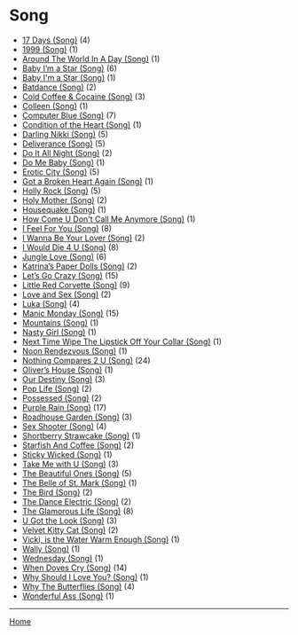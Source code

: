 # Song

  * [17 Days (Song)](./song/17-days/) (4)
  * [1999 (Song)](./song/1999/) (1)
  * [Around The World In A Day (Song)](./song/around-the-world-in-a-day/) (1)
  * [Baby I’m a Star (Song)](./song/baby-i-m-a-star/) (6)
  * [Baby I'm a Star (Song)](./song/baby-i-m-a-star/) (1)
  * [Batdance (Song)](./song/batdance/) (2)
  * [Cold Coffee & Cocaine (Song)](./song/cold-coffee-cocaine/) (3)
  * [Colleen (Song)](./song/colleen/) (1)
  * [Computer Blue (Song)](./song/computer-blue/) (7)
  * [Condition of the Heart (Song)](./song/condition-of-the-heart/) (1)
  * [Darling Nikki (Song)](./song/darling-nikki/) (5)
  * [Deliverance (Song)](./song/deliverance/) (5)
  * [Do It All Night (Song)](./song/do-it-all-night/) (2)
  * [Do Me Baby (Song)](./song/do-me-baby/) (1)
  * [Erotic City (Song)](./song/erotic-city/) (5)
  * [Got a Broken Heart Again (Song)](./song/got-a-broken-heart-again/) (1)
  * [Holly Rock (Song)](./song/holly-rock/) (5)
  * [Holy Mother (Song)](./song/holy-mother/) (2)
  * [Housequake (Song)](./song/housequake/) (1)
  * [How Come U Don't Call Me Anymore (Song)](./song/how-come-u-don-t-call-me-anymore/) (1)
  * [I Feel For You (Song)](./song/i-feel-for-you/) (8)
  * [I Wanna Be Your Lover (Song)](./song/i-wanna-be-your-lover/) (2)
  * [I Would Die 4 U (Song)](./song/i-would-die-4-u/) (8)
  * [Jungle Love (Song)](./song/jungle-love/) (6)
  * [Katrina’s Paper Dolls (Song)](./song/katrina-s-paper-dolls/) (2)
  * [Let’s Go Crazy (Song)](./song/let-s-go-crazy/) (15)
  * [Little Red Corvette (Song)](./song/little-red-corvette/) (9)
  * [Love and Sex (Song)](./song/love-and-sex/) (2)
  * [Luka (Song)](./song/luka/) (4)
  * [Manic Monday (Song)](./song/manic-monday/) (15)
  * [Mountains (Song)](./song/mountains/) (1)
  * [Nasty Girl (Song)](./song/nasty-girl/) (1)
  * [Next Time Wipe The Lipstick Off Your Collar (Song)](./song/next-time-wipe-the-lipstick-off-your-collar/) (1)
  * [Noon Rendezvous (Song)](./song/noon-rendezvous/) (1)
  * [Nothing Compares 2 U (Song)](./song/nothing-compares-2-u/) (24)
  * [Oliver’s House (Song)](./song/oliver-s-house/) (1)
  * [Our Destiny (Song)](./song/our-destiny/) (3)
  * [Pop Life (Song)](./song/pop-life/) (2)
  * [Possessed (Song)](./song/possessed/) (2)
  * [Purple Rain (Song)](./song/purple-rain/) (17)
  * [Roadhouse Garden (Song)](./song/roadhouse-garden/) (3)
  * [Sex Shooter (Song)](./song/sex-shooter/) (4)
  * [Shortberry Strawcake (Song)](./song/shortberry-strawcake/) (1)
  * [Starfish And Coffee (Song)](./song/starfish-and-coffee/) (2)
  * [Sticky Wicked (Song)](./song/sticky-wicked/) (1)
  * [Take Me with U (Song)](./song/take-me-with-u/) (3)
  * [The Beautiful Ones (Song)](./song/the-beautiful-ones/) (5)
  * [The Belle of St. Mark (Song)](./song/the-belle-of-st-mark/) (1)
  * [The Bird (Song)](./song/the-bird/) (2)
  * [The Dance Electric (Song)](./song/the-dance-electric/) (2)
  * [The Glamorous Life (Song)](./song/the-glamorous-life/) (8)
  * [U Got the Look (Song)](./song/u-got-the-look/) (3)
  * [Velvet Kitty Cat (Song)](./song/velvet-kitty-cat/) (2)
  * [Vicki, is the Water Warm Enough (Song)](./song/vicki-is-the-water-warm-enough/) (1)
  * [Wally (Song)](./song/wally/) (1)
  * [Wednesday (Song)](./song/wednesday/) (1)
  * [When Doves Cry (Song)](./song/when-doves-cry/) (14)
  * [Why Should I Love You? (Song)](./song/why-should-i-love-you/) (1)
  * [Why The Butterflies (Song)](./song/why-the-butterflies/) (4)
  * [Wonderful Ass (Song)](./song/wonderful-ass/) (1)

----

[Home](../)
